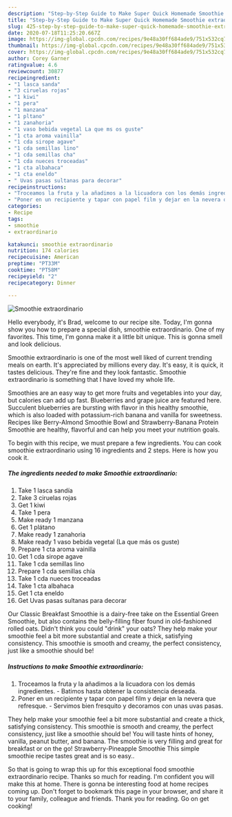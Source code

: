 ```yaml
---
description: "Step-by-Step Guide to Make Super Quick Homemade Smoothie extraordinario"
title: "Step-by-Step Guide to Make Super Quick Homemade Smoothie extraordinario"
slug: 425-step-by-step-guide-to-make-super-quick-homemade-smoothie-extraordinario
date: 2020-07-18T11:25:20.667Z
image: https://img-global.cpcdn.com/recipes/9e48a30ff684ade9/751x532cq70/smoothie-extraordinario-foto-principal.jpg
thumbnail: https://img-global.cpcdn.com/recipes/9e48a30ff684ade9/751x532cq70/smoothie-extraordinario-foto-principal.jpg
cover: https://img-global.cpcdn.com/recipes/9e48a30ff684ade9/751x532cq70/smoothie-extraordinario-foto-principal.jpg
author: Corey Garner
ratingvalue: 4.6
reviewcount: 30877
recipeingredient:
- "1 lasca sanda"
- "3 ciruelas rojas"
- "1 kiwi"
- "1 pera"
- "1 manzana"
- "1 pltano"
- "1 zanahoria"
- "1 vaso bebida vegetal La que ms os guste"
- "1 cta aroma vainilla"
- "1 cda sirope agave"
- "1 cda semillas lino"
- "1 cda semillas cha"
- "1 cda nueces troceadas"
- "1 cta albahaca"
- "1 cta eneldo"
- " Uvas pasas sultanas para decorar"
recipeinstructions:
- "Troceamos la fruta y la añadimos a la licuadora con los demás ingredientes. Batimos hasta obtener la consistencia deseada."
- "Poner en un recipiente y tapar con papel film y dejar en la nevera que refresque. Servimos bien fresquito y decoramos con unas uvas pasas."
categories:
- Recipe
tags:
- smoothie
- extraordinario

katakunci: smoothie extraordinario 
nutrition: 174 calories
recipecuisine: American
preptime: "PT33M"
cooktime: "PT58M"
recipeyield: "2"
recipecategory: Dinner

---
```



![Smoothie extraordinario](https://img-global.cpcdn.com/recipes/9e48a30ff684ade9/751x532cq70/smoothie-extraordinario-foto-principal.jpg)

Hello everybody, it's Brad, welcome to our recipe site. Today, I'm gonna show you how to prepare a special dish, smoothie extraordinario. One of my favorites. This time, I'm gonna make it a little bit unique. This is gonna smell and look delicious.

Smoothie extraordinario is one of the most well liked of current trending meals on earth. It's appreciated by millions every day. It's easy, it is quick, it tastes delicious. They're fine and they look fantastic. Smoothie extraordinario is something that I have loved my whole life.

Smoothies are an easy way to get more fruits and vegetables into your day, but calories can add up fast. Blueberries and grape juice are featured here. Succulent blueberries are bursting with flavor in this healthy smoothie, which is also loaded with potassium-rich banana and vanilla for sweetness. Recipes like Berry-Almond Smoothie Bowl and Strawberry-Banana Protein Smoothie are healthy, flavorful and can help you meet your nutrition goals.


To begin with this recipe, we must prepare a few ingredients. You can cook smoothie extraordinario using 16 ingredients and 2 steps. Here is how you cook it.

<!--inarticleads1-->

##### The ingredients needed to make Smoothie extraordinario:

1. Take 1 lasca sandía
1. Take 3 ciruelas rojas
1. Get 1 kiwi
1. Take 1 pera
1. Make ready 1 manzana
1. Get 1 plátano
1. Make ready 1 zanahoria
1. Make ready 1 vaso bebida vegetal (La que más os guste)
1. Prepare 1 cta aroma vainilla
1. Get 1 cda sirope agave
1. Take 1 cda semillas lino
1. Prepare 1 cda semillas chía
1. Take 1 cda nueces troceadas
1. Take 1 cta albahaca
1. Get 1 cta eneldo
1. Get  Uvas pasas sultanas para decorar


Our Classic Breakfast Smoothie is a dairy-free take on the Essential Green Smoothie, but also contains the belly-filling fiber found in old-fashioned rolled oats. Didn&#39;t think you could &#34;drink&#34; your oats? They help make your smoothie feel a bit more substantial and create a thick, satisfying consistency. This smoothie is smooth and creamy, the perfect consistency, just like a smoothie should be! 

<!--inarticleads2-->

##### Instructions to make Smoothie extraordinario:

1. Troceamos la fruta y la añadimos a la licuadora con los demás ingredientes. - Batimos hasta obtener la consistencia deseada.
1. Poner en un recipiente y tapar con papel film y dejar en la nevera que refresque. - Servimos bien fresquito y decoramos con unas uvas pasas.


They help make your smoothie feel a bit more substantial and create a thick, satisfying consistency. This smoothie is smooth and creamy, the perfect consistency, just like a smoothie should be! You will taste hints of honey, vanilla, peanut butter, and banana. The smoothie is very filling and great for breakfast or on the go! Strawberry-Pineapple Smoothie This simple smoothie recipe tastes great and is so easy.. 

So that is going to wrap this up for this exceptional food smoothie extraordinario recipe. Thanks so much for reading. I'm confident you will make this at home. There is gonna be interesting food at home recipes coming up. Don't forget to bookmark this page in your browser, and share it to your family, colleague and friends. Thank you for reading. Go on get cooking!
